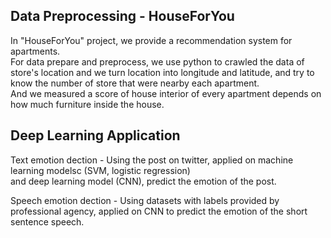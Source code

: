 

## Data Preprocessing - HouseForYou
  In "HouseForYou" project, we provide a recommendation system for apartments.<br>
  For data prepare and preprocess, we use python to crawled the data of store's location and we turn location into longitude and latitude,
  and try to know the number of store that were nearby each apartment.<br>
  And we measured a score of house interior of every apartment depends on how much furniture inside the house.<br>
  
## Deep Learning Application
  Text emotion dection - Using the post on twitter, applied on machine learning modelsc (SVM, logistic regression)<br> 
  and deep learning model (CNN), predict the emotion of the post.<br>
  
  Speech emotion dection - Using datasets with labels provided by professional agency, applied on CNN to predict the emotion of the short sentence speech.


